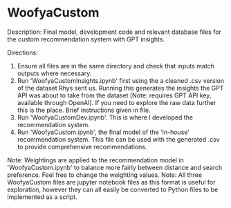 # WoofyaCustom
Description: Final model, development code and relevant database files for the custom recommendation system with GPT insights.

Directions: 
  1. Ensure all files are in the same directory and check that inputs match outputs where necessary.
  2. Run 'WoofyaCustomInsights.ipynb' first using the a cleaned .csv version of the dataset Rhys sent us. Running this generates the insights the GPT API was about to take from the dataset [Note: requires GPT API key, available through OpenAI]. If you need to explore the raw data further this is the place. Brief instructions given in file.
  3. Run 'WoofyaCustomDev.ipynb'. This is where I developed the recommendation system.
  4. Run 'WoofyaCustom.ipynb', the final model of the 'in-house' recommendation system. This file can be used with the generated .csv to provide comprehensive recommendations.

Note: Weightings are applied to the recommendation model in 'WoofyaCustom.ipynb' to balance more fairly between distance and search preference. Feel free to change the weighting values.
Note: All three WoofyaCustom files are jupyter notebook files as this format is useful for exploration, however they can all easily be converted to Python files to be implemented as a script. 
